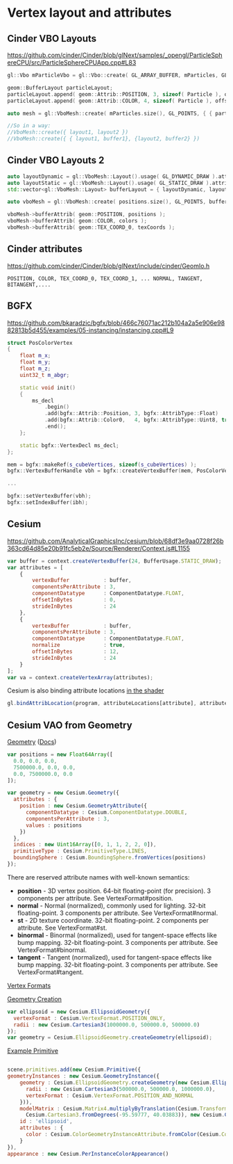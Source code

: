 # Vertex layout and attributes

## Cinder VBO Layouts

https://github.com/cinder/Cinder/blob/glNext/samples/_opengl/ParticleSphereCPU/src/ParticleSphereCPUApp.cpp#L83

```c++
gl::Vbo mParticleVbo = gl::Vbo::create( GL_ARRAY_BUFFER, mParticles, GL_STREAM_DRAW );

geom::BufferLayout particleLayout;
particleLayout.append( geom::Attrib::POSITION, 3, sizeof( Particle ), offsetof( Particle, pos ) );
particleLayout.append( geom::Attrib::COLOR, 4, sizeof( Particle ), offsetof( Particle, color ) );

auto mesh = gl::VboMesh::create( mParticles.size(), GL_POINTS, { { particleLayout, mParticleVbo } } );

//So in a way:
//VboMesh::create({ layout1, layout2 })
//VboMesh::create({ { layout1, buffer1}, {layout2, buffer2} })
```

## Cinder VBO Layouts 2

```c++
auto layoutDynamic = gl::VboMesh::Layout().usage( GL_DYNAMIC_DRAW ).attrib( geom::POSITION, 3 );
auto layoutStatic = gl::VboMesh::Layout().usage( GL_STATIC_DRAW ).attrib( geom::COLOR, 4 ).attrib( geom::TEX_COORD_0, 2 );
std::vector<gl::VboMesh::Layout> bufferLayout = { layoutDynamic, layoutStatic };

auto vboMesh = gl::VboMesh::create( positions.size(), GL_POINTS, bufferLayout );

vboMesh->bufferAttrib( geom::POSITION, positions );
vboMesh->bufferAttrib( geom::COLOR, colors );
vboMesh->bufferAttrib( geom::TEX_COORD_0, texCoords );
```

## Cinder attributes

https://github.com/cinder/Cinder/blob/glNext/include/cinder/GeomIo.h
```
POSITION, COLOR, TEX_COORD_0, TEX_COORD_1, ... NORMAL, TANGENT, BITANGENT,....
```

## BGFX

https://github.com/bkaradzic/bgfx/blob/466c76071ac212b104a2a5e906e9882813b5d455/examples/05-instancing/instancing.cpp#L9

```c++
struct PosColorVertex
{
	float m_x;
	float m_y;
	float m_z;
	uint32_t m_abgr;

	static void init()
	{
		ms_decl
			.begin()
			.add(bgfx::Attrib::Position, 3, bgfx::AttribType::Float)
			.add(bgfx::Attrib::Color0,   4, bgfx::AttribType::Uint8, true)
			.end();
	};

	static bgfx::VertexDecl ms_decl;
};

mem = bgfx::makeRef(s_cubeVertices, sizeof(s_cubeVertices) );
bgfx::VertexBufferHandle vbh = bgfx::createVertexBuffer(mem, PosColorVertex::ms_decl);

...

bgfx::setVertexBuffer(vbh);
bgfx::setIndexBuffer(ibh);
```

## Cesium

https://github.com/AnalyticalGraphicsInc/cesium/blob/68df3e9aa0728f26b363cd64d85e20b91fc5eb2e/Source/Renderer/Context.js#L1155

```javascript
var buffer = context.createVertexBuffer(24, BufferUsage.STATIC_DRAW);
var attributes = [
    {
        vertexBuffer           : buffer,
        componentsPerAttribute : 3,
        componentDatatype      : ComponentDatatype.FLOAT,
        offsetInBytes          : 0,
        strideInBytes          : 24
    },
    {
        vertexBuffer           : buffer,
        componentsPerAttribute : 3,
        componentDatatype      : ComponentDatatype.FLOAT,
        normalize              : true,
        offsetInBytes          : 12,
        strideInBytes          : 24
    }
];
var va = context.createVertexArray(attributes);
```

Cesium is also binding attribute locations [in the shader](https://github.com/AnalyticalGraphicsInc/cesium/blob/68df3e9aa0728f26b363cd64d85e20b91fc5eb2e/Source/Renderer/ShaderProgram.js#L129)
```javascript
gl.bindAttribLocation(program, attributeLocations[attribute], attribute);
```

## Cesium VAO from Geometry

[Geometry](https://github.com/AnalyticalGraphicsInc/cesium/blob/68df3e9aa0728f26b363cd64d85e20b91fc5eb2e/Source/Core/Geometry.js) ([Docs](https://cesiumjs.org/Cesium/Build/Documentation/Geometry.html))
```javascript
var positions = new Float64Array([
  0.0, 0.0, 0.0,
  7500000.0, 0.0, 0.0,
  0.0, 7500000.0, 0.0
]);

var geometry = new Cesium.Geometry({
  attributes : {
    position : new Cesium.GeometryAttribute({
      componentDatatype : Cesium.ComponentDatatype.DOUBLE,
      componentsPerAttribute : 3,
      values : positions
    })
  },
  indices : new Uint16Array([0, 1, 1, 2, 2, 0]),
  primitiveType : Cesium.PrimitiveType.LINES,
  boundingSphere : Cesium.BoundingSphere.fromVertices(positions)
});
```

There are reserved attribute names with well-known semantics:

- **position** - 3D vertex position. 64-bit floating-point (for precision). 3 components per attribute. See VertexFormat#position.
- **normal** - Normal (normalized), commonly used for lighting. 32-bit floating-point. 3 components per attribute. See VertexFormat#normal.
- **st** - 2D texture coordinate. 32-bit floating-point. 2 components per attribute. See VertexFormat#st.
- **binormal** - Binormal (normalized), used for tangent-space effects like bump mapping. 32-bit floating-point. 3 components per attribute. See VertexFormat#binormal.
- **tangent** - Tangent (normalized), used for tangent-space effects like bump mapping. 32-bit floating-point. 3 components per attribute. See VertexFormat#tangent.

[Vertex Formats](https://github.com/AnalyticalGraphicsInc/cesium/blob/68df3e9aa0728f26b363cd64d85e20b91fc5eb2e/Source/Core/VertexFormat.js)

[Geometry Creation](https://github.com/AnalyticalGraphicsInc/cesium/blob/68df3e9aa0728f26b363cd64d85e20b91fc5eb2e/Source/Core/EllipsoidGeometry.js#L66)
```javascript
var ellipsoid = new Cesium.EllipsoidGeometry({
  vertexFormat : Cesium.VertexFormat.POSITION_ONLY,
  radii : new Cesium.Cartesian3(1000000.0, 500000.0, 500000.0)
});
var geometry = Cesium.EllipsoidGeometry.createGeometry(ellipsoid);
```

[Example Primitive](https://github.com/AnalyticalGraphicsInc/cesium/blob/68df3e9aa0728f26b363cd64d85e20b91fc5eb2e/Source/Scene/Primitive.js)
```javascript

scene.primitives.add(new Cesium.Primitive({
geometryInstances : new Cesium.GeometryInstance({
    geometry : Cesium.EllipsoidGeometry.createGeometry(new Cesium.EllipsoidGeometry({
      radii : new Cesium.Cartesian3(500000.0, 500000.0, 1000000.0),
      vertexFormat : Cesium.VertexFormat.POSITION_AND_NORMAL
    })),
    modelMatrix : Cesium.Matrix4.multiplyByTranslation(Cesium.Transforms.eastNorthUpToFixedFrame(
      Cesium.Cartesian3.fromDegrees(-95.59777, 40.03883)), new Cesium.Cartesian3(0.0, 0.0, 500000.0), new Cesium.Matrix4()),
    id : 'ellipsoid',
    attributes : {
      color : Cesium.ColorGeometryInstanceAttribute.fromColor(Cesium.Color.AQUA)
    }
}),
appearance : new Cesium.PerInstanceColorAppearance()
```
